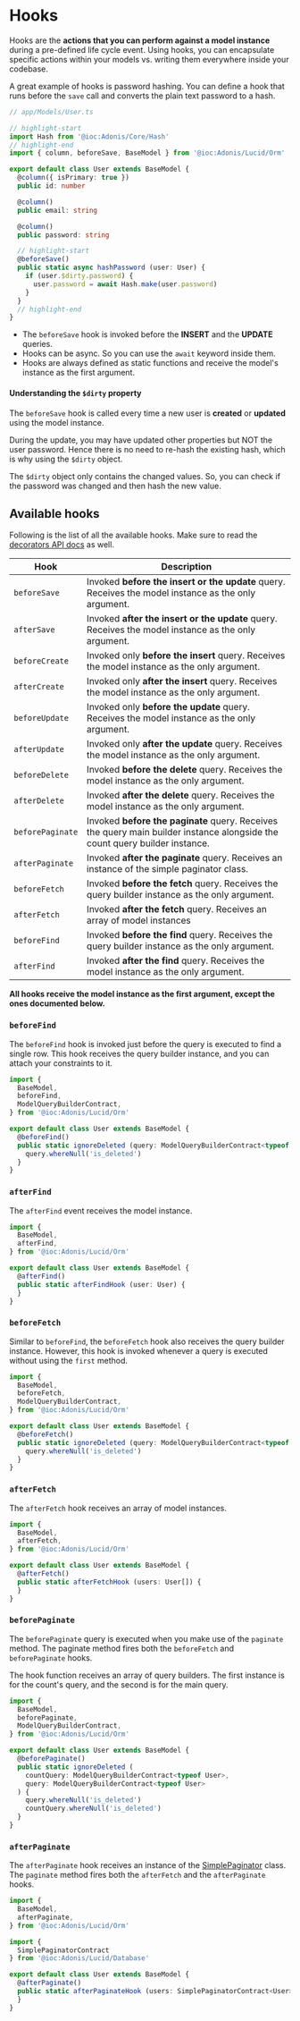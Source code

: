 # Hooks

Hooks are the **actions that you can perform against a model instance** during a pre-defined life cycle event. Using hooks, you can encapsulate specific actions within your models vs. writing them everywhere inside your codebase.

A great example of hooks is password hashing. You can define a hook that runs before the `save` call and converts the plain text password to a hash. 

```ts
// app/Models/User.ts

// highlight-start
import Hash from '@ioc:Adonis/Core/Hash'
// highlight-end
import { column, beforeSave, BaseModel } from '@ioc:Adonis/Lucid/Orm'

export default class User extends BaseModel {
  @column({ isPrimary: true })
  public id: number

  @column()
  public email: string

  @column()
  public password: string

  // highlight-start
  @beforeSave()
  public static async hashPassword (user: User) {
    if (user.$dirty.password) {
      user.password = await Hash.make(user.password)
    }
  }
  // highlight-end
}
```

- The `beforeSave` hook is invoked before the **INSERT** and the **UPDATE** queries.
- Hooks can be async. So you can use the `await` keyword inside them.
- Hooks are always defined as static functions and receive the model's instance as the first argument.

#### Understanding the `$dirty` property

The `beforeSave` hook is called every time a new user is **created** or **updated** using the model instance. 

During the update, you may have updated other properties but NOT the user password. Hence there is no need to re-hash the existing hash, which is why using the `$dirty` object.

The `$dirty` object only contains the changed values. So, you can check if the password was changed and then hash the new value.

## Available hooks
Following is the list of all the available hooks. Make sure to read the [decorators API docs](../../reference/orm/decorators.md) as well.

| Hook | Description |
|-------|------------|
| `beforeSave` | Invoked **before the insert or the update** query. Receives the model instance as the only argument. |
| `afterSave` | Invoked **after the insert or the update** query. Receives the model instance as the only argument.|
| `beforeCreate` | Invoked only **before the insert** query. Receives the model instance as the only argument.|
| `afterCreate` | Invoked only **after the insert** query. Receives the model instance as the only argument.|
| `beforeUpdate` | Invoked only **before the update** query. Receives the model instance as the only argument.|
| `afterUpdate` | Invoked only **after the update** query. Receives the model instance as the only argument.|
| `beforeDelete` | Invoked **before the delete** query. Receives the model instance as the only argument.|
| `afterDelete` | Invoked **after the delete** query. Receives the model instance as the only argument. |
| `beforePaginate` | Invoked **before the paginate** query. Receives the query main builder instance alongside the count query builder instance. |
| `afterPaginate` | Invoked **after the paginate** query. Receives an instance of the simple paginator class. |
| `beforeFetch` | Invoked **before the fetch** query. Receives the query builder instance as the only argument. |
| `afterFetch` | Invoked **after the fetch** query. Receives an array of model instances |
| `beforeFind` | Invoked **before the find** query. Receives the query builder instance as the only argument. |
| `afterFind` | Invoked **after the find** query. Receives the model instance as the only argument. |

**All hooks receive the model instance as the first argument, except the ones documented below.**

### `beforeFind`
The `beforeFind` hook is invoked just before the query is executed to find a single row. This hook receives the query builder instance, and you can attach your constraints to it.

```ts
import {
  BaseModel,
  beforeFind,
  ModelQueryBuilderContract,
} from '@ioc:Adonis/Lucid/Orm'

export default class User extends BaseModel {
  @beforeFind()
  public static ignoreDeleted (query: ModelQueryBuilderContract<typeof User>) {
    query.whereNull('is_deleted')
  }
}
```

### `afterFind`
The `afterFind` event receives the model instance.

```ts
import {
  BaseModel,
  afterFind,
} from '@ioc:Adonis/Lucid/Orm'

export default class User extends BaseModel {
  @afterFind()
  public static afterFindHook (user: User) {
  }
}
```

### `beforeFetch`
Similar to `beforeFind`, the `beforeFetch` hook also receives the query builder instance. However, this hook is invoked whenever a query is executed without using the `first` method.

```ts
import {
  BaseModel,
  beforeFetch,
  ModelQueryBuilderContract,
} from '@ioc:Adonis/Lucid/Orm'

export default class User extends BaseModel {
  @beforeFetch()
  public static ignoreDeleted (query: ModelQueryBuilderContract<typeof User>) {
    query.whereNull('is_deleted')
  }
}
```

### `afterFetch`
The `afterFetch` hook receives an array of model instances.

```ts
import {
  BaseModel,
  afterFetch,
} from '@ioc:Adonis/Lucid/Orm'

export default class User extends BaseModel {
  @afterFetch()
  public static afterFetchHook (users: User[]) {
  }
}
```

### `beforePaginate`
The `beforePaginate` query is executed when you make use of the `paginate` method. The paginate method fires both the `beforeFetch` and `beforePaginate` hooks.

The hook function receives an array of query builders. The first instance is for the count's query, and the second is for the main query.

```ts
import {
  BaseModel,
  beforePaginate,
  ModelQueryBuilderContract,
} from '@ioc:Adonis/Lucid/Orm'

export default class User extends BaseModel {
  @beforePaginate()
  public static ignoreDeleted (
    countQuery: ModelQueryBuilderContract<typeof User>,
    query: ModelQueryBuilderContract<typeof User>
  ) {
    query.whereNull('is_deleted')
    countQuery.whereNull('is_deleted')
  }
}
```

### `afterPaginate`
The `afterPaginate` hook receives an instance of the [SimplePaginator](../../reference/database/query-builder.md#pagination) class. The `paginate` method fires both the `afterFetch` and the `afterPaginate` hooks.

```ts
import {
  BaseModel,
  afterPaginate,
} from '@ioc:Adonis/Lucid/Orm'

import {
  SimplePaginatorContract
} from '@ioc:Adonis/Lucid/Database'

export default class User extends BaseModel {
  @afterPaginate()
  public static afterPaginateHook (users: SimplePaginatorContract<User>) {
  }
}
```

